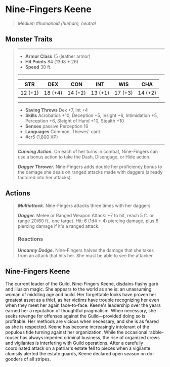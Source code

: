 # Nine-Fingers Keene
>*Medium #humanoid (human), neutral*
## Monster Traits
>___
>- **Armor Class** 15 (leather armor)
>- **Hit Points** 84 (13d8 + 26)
>- **Speed** 30 ft.
>___
>|STR|DEX|CON|INT|WIS|CHA|
>|:---:|:---:|:---:|:---:|:---:|:---:|
>|12 (+1)|18 (+4)|14 (+2)|13 (+1)|17 (+3)|14 (+2)|
>___
>- **Saving Throws** Dex +7, Int +4
>- **Skills** Acrobatics +10, Deception +5, Insight +6, Intimidation +5, Perception +6, Sleight of Hand +10, Stealth +10
>- **Senses** passive Perception 16
>- **Languages** Common, Thieves' cant
>- #cr5 (1,800 XP)
>___
>***Cunning Action.*** On each of her turns in combat, Nine-Fingers can use a bonus action to take the Dash, Disengage, or Hide action.  
>
>***Dagger Thrower.*** Nine-Fingers adds double her proficiency bonus to the damage she deals on ranged attacks made with daggers (already factored into her attacks).  
>
## Actions
>***Multiattack.*** Nine-Fingers attacks three times with her daggers.  
>
>***Dagger.*** Melee  or Ranged Weapon Attack: +7 to hit, reach 5 ft. or range 20/60 ft., one target. Hit: 6 (1d4 + 4) piercing damage, plus 6 piercing damage if it's a ranged attack.  
>
>### Reactions
>***Uncanny Dodge.*** Nine-Fingers halves the damage that she takes from an attack that hits her. She must be able to see the attacker.
## Nine-Fingers Keene
The current leader of the Guild, Nine-Fingers Keene, disdains flashy garb and illusion magic. She appears to the world as she is: an unassuming woman of middling age and build. Her forgettable looks have proven her greatest asset as a thief, as her victims have trouble recognizing her even when they meet her again face-to-face. Keene's leadership over the years earned her a reputation of thoughtful pragmatism. When necessary, she seeks revenge for offenses against the Guild—provided doing so is profitable. Her methods are vicious when necessary, and she is as feared as she is respected.
Keene has become increasingly intolerant of the populous tide turning against her organization. While the occasional rabble-rouser has always impeded criminal business, the rise of organized crews and vigilantes is interfering with Guild operations. After a carefully coordinated attack on a patriar's estate fell to pieces when a vigilante clumsily alerted the estate guards, Keene declared open season on do-gooders of all stripes.